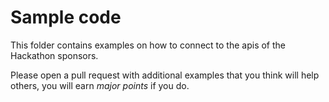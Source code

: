 Sample code
===========

This folder contains examples on how to connect to the apis of the Hackathon sponsors.

Please open a pull request with additional examples that you think will help others, you will earn *major points* if you do.
